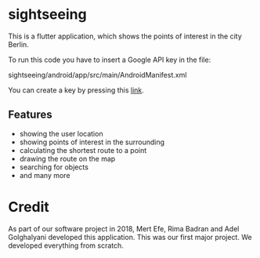 # sightseeing

This is a flutter application, which shows the points of interest in the city Berlin.

To run this code you have to insert a Google API key in the file: 

sightseeing/android/app/src/main/AndroidManifest.xml

You can create a key by pressing this [link](https://developers.google.com/maps/documentation/javascript/get-api-key).

## Features

- showing the user location
- showing points of interest in the surrounding
- calculating the shortest route to a point
- drawing the route on the map
- searching for objects
- and many more 

# Credit

As part of our software project in 2018, Mert Efe, Rima Badran and Adel Golghalyani developed this application. 
This was our first major project. 
We developed everything from scratch. 

